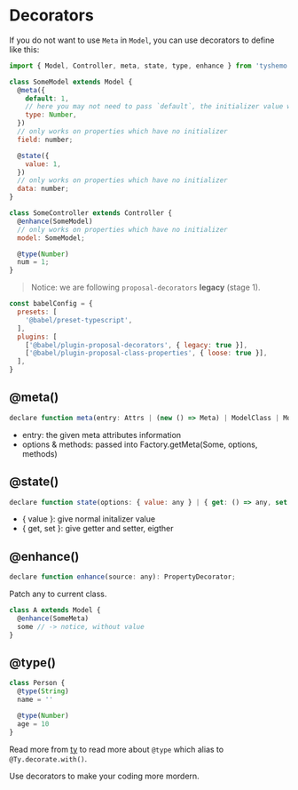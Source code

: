 # Decorators

If you do not want to use `Meta` in `Model`, you can use decorators to define like this:

```js
import { Model, Controller, meta, state, type, enhance } from 'tyshemo'

class SomeModel extends Model {
  @meta({
    default: 1,
    // here you may not need to pass `default`, the initializer value will be used as default value
    type: Number,
  })
  // only works on properties which have no initializer
  field: number;

  @state({
    value: 1,
  })
  // only works on properties which have no initializer
  data: number;
}

class SomeController extends Controller {
  @enhance(SomeModel)
  // only works on properties which have no initializer
  model: SomeModel;

  @type(Number)
  num = 1;
}
```

> Notice: we are following `proposal-decorators` **legacy** (stage 1).

```js
const babelConfig = {
  presets: [
    '@babel/preset-typescript',
  ],
  plugins: [
    ['@babel/plugin-proposal-decorators', { legacy: true }],
    ['@babel/plugin-proposal-class-properties', { loose: true }],
  ],
}
```

## @meta()

```js
declare function meta(entry: Attrs | (new () => Meta) | ModelClass | ModelClass[], options?: Attrs, methods?: Factory): PropertyDecorator;
```

- entry: the given meta attributes information
- options & methods: passed into Factory.getMeta(Some, options, methods)

## @state()

```js
declare function state(options: { value: any } | { get: () => any, set: (v: any) => void }): PropertyDecorator;
```

- { value }: give normal initalizer value
- { get, set }: give getter and setter, eigther

## @enhance()

```js
declare function enhance(source: any): PropertyDecorator;
```

Patch any to current class.

```js
class A extends Model {
  @enhance(SomeMeta)
  some // -> notice, without value
}
```

## @type()

```js
class Person {
  @type(String)
  name = ''

  @type(Number)
  age = 10
}
```

Read more from [ty](./ty.md) to read more about `@type` which alias to `@Ty.decorate.with()`.

Use decorators to make your coding more mordern.
